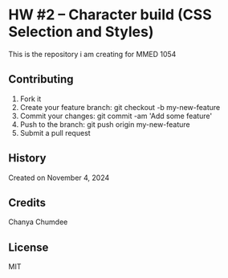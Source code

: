  # HW #2 – Character build (CSS Selection and Styles)

This is the repository i am creating for MMED 1054

## **Contributing**
1. Fork it
2. Create your feature branch: git checkout -b my-new-feature
3. Commit your changes: git commit -am 'Add some feature'
4. Push to the branch: git push origin my-new-feature
5. Submit a pull request 

## **History**
Created on November 4, 2024

## **Credits**
Chanya Chumdee

## **License**
MIT